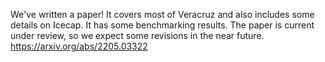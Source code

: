 We've written a paper! It covers most of Veracruz and also includes some details on Icecap. It has some benchmarking results. The paper is current under review, so we expect some revisions in the near future.
https://arxiv.org/abs/2205.03322
